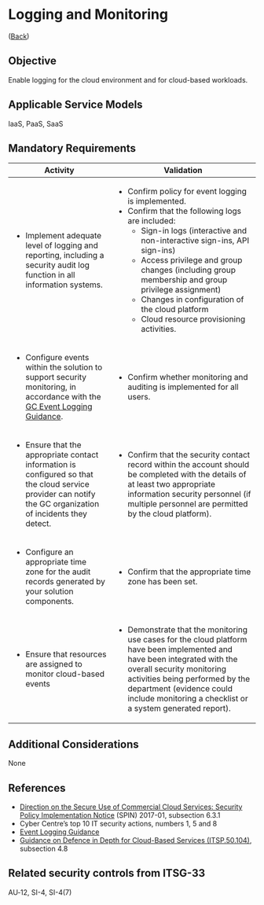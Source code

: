 # Logging and Monitoring

([Back](../README.md))

## Objective

Enable logging for the cloud environment and for cloud-based workloads.

## Applicable Service Models

IaaS, PaaS, SaaS

## Mandatory Requirements

| Activity                                                                                                                                   | Validation                                                                                                                                                                                                                                                                                                                                                                                                         |
| -------------------------------------------------------------------------------------------------------------------------------------------------------- | ------------------------------------------------------------------------------------------------------------------------------------------------------------------------------------------------------------------------------------------------------------------------------------------------------------------------------------------------------------------------------------------------------------------ |
| <ul><li>Implement adequate level of logging and reporting, including a security audit log function in all information systems.</li></ul>                 | <ul><li>Confirm policy for event logging is implemented.</li><li>Confirm that the following logs are included: <ul><li>Sign-in logs (interactive and non-interactive sign-ins, API sign-ins)</li><li>Access privilege and group changes (including group membership and group privilege assignment)</li><li>Changes in configuration of the cloud platform</li><li>Cloud resource provisioning activities.</li></ul></li></ul> |
| <ul><li>Configure events within the solution to support security monitoring, in accordance with the [GC Event Logging Guidance](https://www.canada.ca/en/government/system/digital-government/online-security-privacy/event-logging-guidance.html).</li></ul>                     | <ul><li>Confirm whether monitoring and auditing is implemented for all users.</li></ul>                                                                                                                                                                                                                                                                                                                                 |
| <ul><li>Ensure that the appropriate contact information is configured so that the cloud service provider can notify the GC organization of incidents they detect.</li></ul> | <ul><li>Confirm that the security contact record within the account should be completed with the details of at least two appropriate information security personnel (if multiple personnel are permitted by the cloud platform).</li></ul>                                                                                                                                                                                               |
| <ul><li>Configure an appropriate time zone for the audit records generated by your solution components.</li></ul>                                        | <ul><li>Confirm that the appropriate time zone has been set.</li></ul>                                                                                                                                                                                                                                                                                                                                             |
| <ul><li>Ensure that resources are assigned to monitor cloud-based events</li></ul>                                                                       | <ul><li>Demonstrate that the monitoring use cases for the cloud platform have been implemented and have been integrated with the overall security monitoring activities being performed by the department (evidence could include monitoring a checklist or a system generated report).</li></ul>                                                                                                                |

## Additional Considerations

None

## References

- [Direction on the Secure Use of Commercial Cloud Services: Security Policy Implementation Notice](https://www.canada.ca/en/treasury-board-secretariat/services/access-information-privacy/security-identity-management/direction-secure-use-commercial-cloud-services-spin.html) (SPIN) 2017-01, subsection 6.3.1
- Cyber Centre’s top 10 IT security actions, numbers 1, 5 and 8
- [Event Logging Guidance](https://www.canada.ca/en/government/system/digital-government/online-security-privacy/event-logging-guidance.html)
- [Guidance on Defence in Depth for Cloud-Based Services (ITSP.50.104)](https://cyber.gc.ca/en/guidance/itsp50104-guidance-defence-depth-cloud-based-services), subsection 4.8

## Related security controls from ITSG-33

AU‑12, SI-4, SI-4(7)

